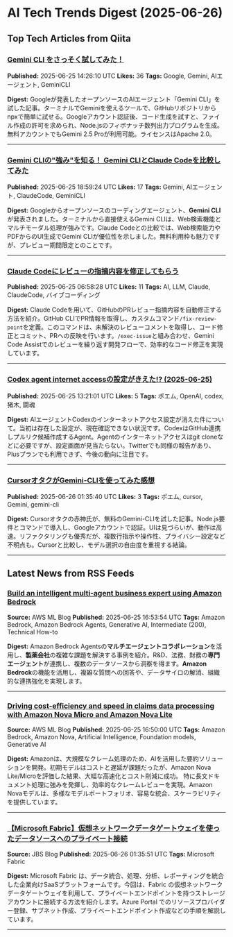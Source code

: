 # AI Tech Trends Digest (2025-06-26)


## Top Tech Articles from Qiita


### [Gemini CLI をさっそく試してみた！](https://qiita.com/youtoy/items/fa5b696b055ed4a992ec)
**Published:** 2025-06-25 14:26:10 UTC
**Likes:** 36
**Tags:** Google, Gemini, AIエージェント, GeminiCLI

**Digest:**
Googleが発表したオープンソースのAIエージェント「Gemini CLI」を試した記事。ターミナルでGeminiを使えるツールで、GitHubリポジトリからnpxで簡単に試せる。Googleアカウント認証後、コード生成を試すと、ファイル作成の許可を求められ、Node.jsのフィボナッチ数列出力プログラムを生成。無料アカウントでもGemini 2.5 Proが利用可能。ライセンスはApache 2.0。

---

### [Gemini CLIの"強み"を知る！ Gemini CLIとClaude Codeを比較してみた](https://qiita.com/kyuko/items/b7f7336057859f5c9b4f)
**Published:** 2025-06-25 18:59:24 UTC
**Likes:** 17
**Tags:** Gemini, AIエージェント, ClaudeCode, GeminiCLI

**Digest:**
Googleからオープンソースのコーディングエージェント、**Gemini CLI**が発表されました。ターミナルから直接使えるGemini CLIは、Web検索機能とマルチモーダル処理が強みです。Claude Codeとの比較では、Web検索能力やPDFからのUI生成でGemini CLIが優位性を示しました。無料利用枠も魅力ですが、プレビュー期間限定とのことです。

---

### [Claude Codeにレビューの指摘内容を修正してもらう](https://qiita.com/getty104/items/2d3617c09cfff4eb42f9)
**Published:** 2025-06-25 06:58:28 UTC
**Likes:** 11
**Tags:** AI, LLM, Claude, ClaudeCode, バイブコーディング

**Digest:**
Claude Codeを用いて、GitHubのPRレビュー指摘内容を自動修正する方法を紹介。GitHub CLIでPR情報を取得し、カスタムコマンド`/fix-review-point`を定義。このコマンドは、未解決のレビューコメントを取得し、コード修正とコミット、PRへの反映を行います。`/exec-issue`と組み合わせ、Gemini Code Assistでのレビューを繰り返す開発フローで、効率的なコード修正を実現しています。

---

### [Codex agent internet accessの設定がきえた!? (2025-06-25)](https://qiita.com/torifukukaiou/items/c319a3f520c035d60037)
**Published:** 2025-06-25 13:21:01 UTC
**Likes:** 5
**Tags:** ポエム, OpenAI, codex, 猪木, 闘魂

**Digest:**
AIエージェントCodexのインターネットアクセス設定が消えた件について。当初は存在した設定が、現在確認できない状況です。CodexはGitHub連携しプルリク候補作成するAgent。Agentのインターネットアクセスはgit cloneなどに必要ですが、設定画面が見当たらない。Twitterでも同様の報告があり、Plusプランでも利用できず、今後の動向に注目です。

---

### [CursorオタクがGemini-CLIを使ってみた感想](https://qiita.com/sora_akagami/items/aba7d6bf0222649ea8ca)
**Published:** 2025-06-26 01:35:40 UTC
**Likes:** 3
**Tags:** ポエム, cursor, Gemini, gemini-cli

**Digest:**
Cursorオタクの赤神氏が、無料のGemini-CLIを試した記事。Node.js要件とコマンドで導入し、Googleアカウントで認証。UIは見づらいが、動作は高速。リファクタリングも優秀だが、複数行指示や操作性、プライバシー設定など不明点も。Cursorと比較し、モデル選択の自由度を重視する結論。

---

## Latest News from RSS Feeds


### [Build an intelligent multi-agent business expert using Amazon Bedrock](https://aws.amazon.com/blogs/machine-learning/build-an-intelligent-multi-agent-business-expert-using-amazon-bedrock/)
**Source:** AWS ML Blog
**Published:** 2025-06-25 16:53:54 UTC
**Tags:** Amazon Bedrock, Amazon Bedrock Agents, Generative AI, Intermediate (200), Technical How-to

**Digest:**
Amazon Bedrock Agentsの**マルチエージェントコラボレーション**を活用し、**製薬会社**の複雑な課題を解決する事例を紹介。R&D、法務、財務の**専門エージェント**が連携し、複数のデータソースから洞察を得ます。**Amazon Bedrock**の機能を活用し、複雑な質問への回答や、データサイロの解消、組織的な連携強化を実現します。

---

### [Driving cost-efficiency and speed in claims data processing with Amazon Nova Micro and Amazon Nova Lite](https://aws.amazon.com/blogs/machine-learning/driving-cost-efficiency-and-speed-in-claims-data-processing-with-amazon-nova-micro-and-amazon-nova-lite/)
**Source:** AWS ML Blog
**Published:** 2025-06-25 16:50:00 UTC
**Tags:** Amazon Bedrock, Amazon Nova, Artificial Intelligence, Foundation models, Generative AI

**Digest:**
Amazonは、大規模なクレーム処理のため、AIを活用した要約ソリューションを開発。初期モデルはコストと遅延が課題だったが、Amazon Nova Lite/Microを評価した結果、大幅な高速化とコスト削減に成功。 特に長文ドキュメント処理に強みを発揮し、効率的なクレームレビューを実現。Amazon Novaモデルは、多様なモデルポートフォリオ、容易な統合、スケーラビリティを提供しています。

---

### [【Microsoft Fabric】仮想ネットワークデータゲートウェイを使ったデータソースへのプライベート接続](https://blog.jbs.co.jp/entry/2025/06/26/103551)
**Source:** JBS Blog
**Published:** 2025-06-26 01:35:51 UTC
**Tags:** Microsoft Fabric

**Digest:**
Microsoft Fabric は、データ統合、処理、分析、レポーティングを統合した企業向けSaaSプラットフォームです。今回は、Fabric の仮想ネットワークデータゲートウェイを利用して、プライベートエンドポイントを持つストレージアカウントに接続する方法を紹介します。Azure Portal でのリソースプロバイダー登録、サブネット作成、プライベートエンドポイント作成などの手順を解説しています。

---